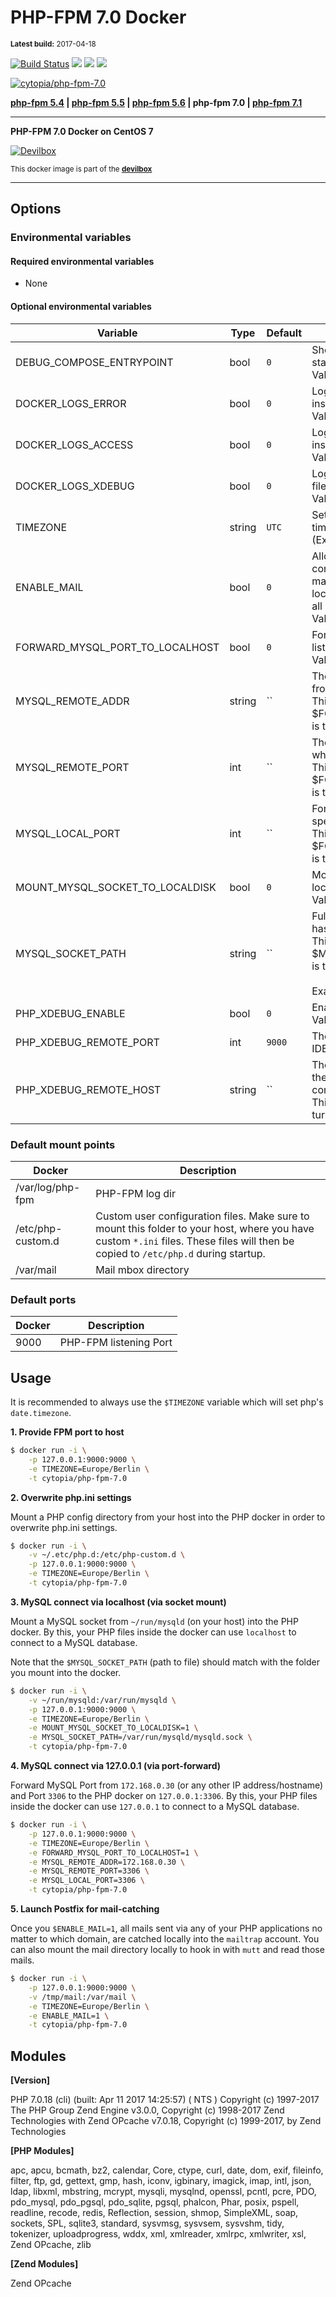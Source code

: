 # PHP-FPM 7.0 Docker

<small>**Latest build:** 2017-04-18</small>

[![Build Status](https://travis-ci.org/cytopia/docker-php-fpm-7.0.svg?branch=master)](https://travis-ci.org/cytopia/docker-php-fpm-7.0) [![](https://images.microbadger.com/badges/version/cytopia/php-fpm-7.0.svg)](https://microbadger.com/images/cytopia/php-fpm-7.0 "php-fpm-7.0") [![](https://images.microbadger.com/badges/image/cytopia/php-fpm-7.0.svg)](https://microbadger.com/images/cytopia/php-fpm-7.0 "php-fpm-7.0") [![](https://images.microbadger.com/badges/license/cytopia/php-fpm-7.0.svg)](https://microbadger.com/images/cytopia/php-fpm-7.0 "php-fpm-7.0")

[![cytopia/php-fpm-7.0](http://dockeri.co/image/cytopia/php-fpm-7.0)](https://hub.docker.com/r/cytopia/php-fpm-7.0/)

**[php-fpm 5.4](https://github.com/cytopia/docker-php-fpm-5.4) | [php-fpm 5.5](https://github.com/cytopia/docker-php-fpm-5.5) | [php-fpm 5.6](https://github.com/cytopia/docker-php-fpm-5.6) | php-fpm 7.0 | [php-fpm 7.1](https://github.com/cytopia/docker-php-fpm-7.1)**

----

**PHP-FPM 7.0 Docker on CentOS 7**

[![Devilbox](https://raw.githubusercontent.com/cytopia/devilbox/master/.devilbox/www/htdocs/assets/img/devilbox_80.png)](https://github.com/cytopia/devilbox)

<sub>This docker image is part of the **[devilbox](https://github.com/cytopia/devilbox)**</sub>

----

## Options

### Environmental variables

#### Required environmental variables

- None

#### Optional environmental variables

| Variable | Type | Default |Description |
|----------|------|---------|------------|
| DEBUG_COMPOSE_ENTRYPOINT | bool | `0` | Show shell commands executed during start.<br/>Value: `0` or `1` |
| DOCKER_LOGS_ERROR | bool | `0` | Log errors to `docker logs` instead of file inside container.<br/>Value: `0` or `1` |
| DOCKER_LOGS_ACCESS | bool | `0` | Log access to `docker logs` instead of file inside container.<br/>Value: `0` or `1` |
| DOCKER_LOGS_XDEBUG | bool | `0` | Log php xdebug to `docker logs` instead of file inside container.<br/>Value: `0` or `1` |
| TIMEZONE | string | `UTC` | Set docker OS timezone as well as PHP timezone.<br/>(Example: `Europe/Berlin`) |
| ENABLE_MAIL | bool | `0` | Allow sending emails. Postfix will be configured for local delivery and all sent mails (even to real domains) will be catched locally. No email will ever go out. They will all be stored in a local `mailtrap` account.<br/>Value: `0` or `1` |
| FORWARD_MYSQL_PORT_TO_LOCALHOST | bool | `0` | Forward a remote MySQL server port to listen on this docker on `127.0.0.1`<br/>Value: `0` or `1` |
| MYSQL_REMOTE_ADDR | string | `` | The remote IP address of the MySQL host from which to port-forward.<br/>This is required if $FORWARD_MYSQL_PORT_TO_LOCALHOST is turned on. |
| MYSQL_REMOTE_PORT | int | `` | The remote port of the MySQL host from which to port-forward.<br/>This is required if $FORWARD_MYSQL_PORT_TO_LOCALHOST is turned on. |
| MYSQL_LOCAL_PORT | int | `` | Forward the MySQL port to `127.0.0.1` to the specified local port.<br/>This is required if $FORWARD_MYSQL_PORT_TO_LOCALHOST is turned on. |
| MOUNT_MYSQL_SOCKET_TO_LOCALDISK | bool | `0` | Mount a remote MySQL server socket to local disk on this docker.<br/>Value: `0` or `1` |
| MYSQL_SOCKET_PATH | string | `` | Full socket path where the MySQL socket has been mounted on this docker.<br/>This is recommended to adjust if $MOUNT_MYSQL_SOCKET_TO_LOCALDISK is turned on.<br/><br/>Example: `/tmp/mysql/mysqld.sock` |
| PHP_XDEBUG_ENABLE | bool | `0` | Enable Xdebug.<br/>Value: `0` or `1` |
| PHP_XDEBUG_REMOTE_PORT | int | `9000` | The port on your Host (where you run the IDE/editor to which xdebug should connect.) |
| PHP_XDEBUG_REMOTE_HOST | string | `` | The IP address of your Host (where you run the IDE/editor to which xdebug should connect).<br/>This is required if $PHP_DEBUG_ENABLE is turned on. |

### Default mount points

| Docker | Description |
|--------|-------------|
| /var/log/php-fpm | PHP-FPM log dir |
| /etc/php-custom.d | Custom user configuration files. Make sure to mount this folder to your host, where you have custom `*.ini` files. These files will then be copied to `/etc/php.d` during startup. |
| /var/mail | Mail mbox directory |

### Default ports

| Docker | Description |
|--------|-------------|
| 9000   | PHP-FPM listening Port |

## Usage

It is recommended to always use the `$TIMEZONE` variable which will set php's `date.timezone`.

**1. Provide FPM port to host**
```bash
$ docker run -i \
    -p 127.0.0.1:9000:9000 \
    -e TIMEZONE=Europe/Berlin \
    -t cytopia/php-fpm-7.0
```

**2. Overwrite php.ini settings**

Mount a PHP config directory from your host into the PHP docker in order to overwrite php.ini settings.
```bash
$ docker run -i \
    -v ~/.etc/php.d:/etc/php-custom.d \
    -p 127.0.0.1:9000:9000 \
    -e TIMEZONE=Europe/Berlin \
    -t cytopia/php-fpm-7.0
```


**3. MySQL connect via localhost (via socket mount)**

Mount a MySQL socket from `~/run/mysqld` (on your host) into the PHP docker.
By this, your PHP files inside the docker can use `localhost` to connect to a MySQL database.

Note that the `$MYSQL_SOCKET_PATH` (path to file) should match with the folder you mount into the docker.
```bash
$ docker run -i \
    -v ~/run/mysqld:/var/run/mysqld \
    -p 127.0.0.1:9000:9000 \
    -e TIMEZONE=Europe/Berlin \
    -e MOUNT_MYSQL_SOCKET_TO_LOCALDISK=1 \
    -e MYSQL_SOCKET_PATH=/var/run/mysqld/mysqld.sock \
    -t cytopia/php-fpm-7.0
```

**4. MySQL connect via 127.0.0.1 (via port-forward)**

Forward MySQL Port from `172.168.0.30` (or any other IP address/hostname) and Port `3306` to the PHP docker on `127.0.0.1:3306`. By this, your PHP files inside the docker can use `127.0.0.1` to connect to a MySQL database.
```bash
$ docker run -i \
    -p 127.0.0.1:9000:9000 \
    -e TIMEZONE=Europe/Berlin \
    -e FORWARD_MYSQL_PORT_TO_LOCALHOST=1 \
    -e MYSQL_REMOTE_ADDR=172.168.0.30 \
    -e MYSQL_REMOTE_PORT=3306 \
    -e MYSQL_LOCAL_PORT=3306 \
    -t cytopia/php-fpm-7.0
```

**5. Launch Postfix for mail-catching**

Once you `$ENABLE_MAIL=1`, all mails sent via any of your PHP applications no matter to which domain, are catched locally into the `mailtrap` account. You can also mount the mail directory locally to hook in with `mutt` and read those mails.
```bash
$ docker run -i \
    -p 127.0.0.1:9000:9000 \
	-v /tmp/mail:/var/mail \
    -e TIMEZONE=Europe/Berlin \
	-e ENABLE_MAIL=1 \
    -t cytopia/php-fpm-7.0
```

## Modules

**[Version]**

PHP 7.0.18 (cli) (built: Apr 11 2017 14:25:57) ( NTS )
Copyright (c) 1997-2017 The PHP Group
Zend Engine v3.0.0, Copyright (c) 1998-2017 Zend Technologies
    with Zend OPcache v7.0.18, Copyright (c) 1999-2017, by Zend Technologies

**[PHP Modules]**

apc, apcu, bcmath, bz2, calendar, Core, ctype, curl, date, dom, exif, fileinfo, filter, ftp, gd, gettext, gmp, hash, iconv, igbinary, imagick, imap, intl, json, ldap, libxml, mbstring, mcrypt, mysqli, mysqlnd, openssl, pcntl, pcre, PDO, pdo_mysql, pdo_pgsql, pdo_sqlite, pgsql, phalcon, Phar, posix, pspell, readline, recode, redis, Reflection, session, shmop, SimpleXML, soap, sockets, SPL, sqlite3, standard, sysvmsg, sysvsem, sysvshm, tidy, tokenizer, uploadprogress, wddx, xml, xmlreader, xmlrpc, xmlwriter, xsl, Zend OPcache, zlib

**[Zend Modules]**

Zend OPcache
